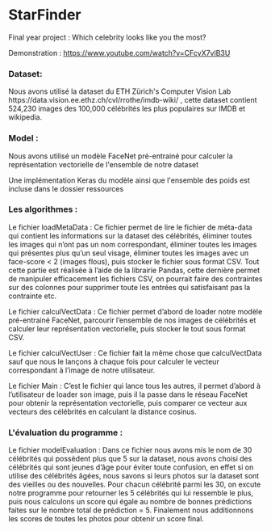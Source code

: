# StarFinder
 Final year project : Which celebrity looks like you the most?
 
 Demonstration : https://www.youtube.com/watch?v=CFcyX7vlB3U

<h3 >Dataset: </h3> 
<p>Nous avons utilisé la dataset du ETH Zürich's Computer Vision Lab https://data.vision.ee.ethz.ch/cvl/rrothe/imdb-wiki/ , cette dataset contient 524,230 images des 100,000 célébrités  les plus populaires sur IMDB et wikipedia.</p>

<h3>Model : </h3>
<p>Nous avons utilisé un modèle FaceNet pré-entrainé pour calculer la représentation vectorielle de l'ensemble de notre dataset</p>
<p>Une implémentation Keras du modèle ainsi que l'ensemble des poids est incluse dans le dossier ressources</p>

<h3>Les algorithmes :</h3>

<p>Le fichier loadMetaData : Ce fichier permet de lire le fichier de méta-data qui contient les informations sur la dataset des célébrités, éliminer toutes les images qui n’ont pas un nom correspondant, éliminer toutes les images qui présentes plus qu’un seul visage, éliminer toutes les images avec un face-score < 2 (images flous), puis stocker le fichier sous format CSV. 
Tout cette partie est réalisée à l’aide de la librairie Pandas, cette dernière permet de manipuler efficacement les fichiers CSV, on pourrait faire des contraintes sur des colonnes pour supprimer toute les entrées qui satisfaisant pas la contrainte etc. </p>

<p>Le fichier calculVectData : Ce fichier permet d’abord de loader notre modèle pré-entrainé FaceNet, parcourir l’ensemble de nos images de célébrités et calculer leur représentation vectorielle, puis stocker le tout sous format CSV.</p>

<p>Le fichier calculVectUser : Ce fichier fait la même chose que calculVectData sauf que nous le lançons à chaque fois pour calculer le vecteur correspondant à l’image de notre utilisateur. </p>

<p>Le fichier Main : C’est le fichier qui lance tous les autres, il permet d’abord à l’utilisateur de loader son image, puis il la passe dans le réseau FaceNet pour obtenir la représentation vectorielle, puis comparer ce vecteur aux vecteurs des célébrités en calculant la distance cosinus.  </p>

<h3>L'évaluation du programme :</h3>

<p>Le fichier modelEvaluation : Dans ce fichier nous avons mis le nom de 30 célébrités qui possèdent plus que 5 sur la dataset, nous avons choisi des célébrités qui sont jeunes d’âge pour éviter toute confusion, en effet si on utilise des célébrités âgées, nous savons si leurs photos sur la dataset sont des vieilles ou des nouvelles.
Pour chacun célébrité parmi les 30, on excute notre programme pour retourner les 5 célébrités qui lui ressemble le plus, puis nous calculons un score qui égale au nombre de bonnes prédictions faites sur le nombre total de prédiction = 5. Finalement nous additionnons les scores de toutes les photos pour obtenir un score final.</p>
